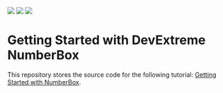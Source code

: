 <!-- default badges list -->
![](https://img.shields.io/endpoint?url=https://codecentral.devexpress.com/api/v1/VersionRange/569334466/21.2.4%2B)
[![](https://img.shields.io/badge/Open_in_DevExpress_Support_Center-FF7200?style=flat-square&logo=DevExpress&logoColor=white)](https://supportcenter.devexpress.com/ticket/details/T1129316)
[![](https://img.shields.io/badge/📖_How_to_use_DevExpress_Examples-e9f6fc?style=flat-square)](https://docs.devexpress.com/GeneralInformation/403183)
<!-- default badges end -->
# Getting Started with DevExtreme NumberBox

This repository stores the source code for the following tutorial: [Getting Started with NumberBox](https://js.devexpress.com/Documentation/Guide/UI_Components/NumberBox/Getting_Started_with_NumberBox/).

